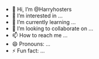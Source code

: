 - 👋 Hi, I’m @Harryhosters
- 👀 I’m interested in ...
- 🌱 I’m currently learning ...
- 💞️ I’m looking to collaborate on ...
- 📫 How to reach me ...
- 😄 Pronouns: ...
- ⚡ Fun fact: ...

<!---
Harryhosters/Harryhosters is a ✨ special ✨ repository because its `README.md` (this file) appears on your GitHub profile.
You can click the Preview link to take a look at your changes.
--->
